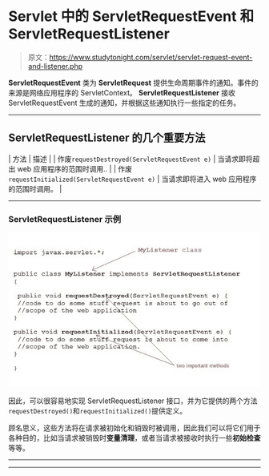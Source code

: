 # Servlet 中的 ServletRequestEvent 和 ServletRequestListener

> 原文：<https://www.studytonight.com/servlet/servlet-request-event-and-listener.php>

**ServletRequestEvent** 类为 **ServletRequest** 提供生命周期事件的通知。事件的来源是网络应用程序的 ServletContext。 **ServletRequestListener** 接收 ServletRequestEvent 生成的通知，并根据这些通知执行一些指定的任务。

* * *

## ServletRequestListener 的几个重要方法

| 方法 | 描述 |
| 作废`requestDestroyed(ServletRequestEvent e)` | 当请求即将超出 web 应用程序的范围时调用.. |
| 作废`requestInitialized(ServletRequestEvent e)` | 当请求即将进入 web 应用程序的范围时调用。 |

* * *

### ServletRequestListener 示例

![ServletRequestListener example](img/04b1036aaf55e5f7114bd0a3d9dfa37a.png)

因此，可以很容易地实现 ServletRequestListener 接口，并为它提供的两个方法`requestDestroyed()`和`requestInitialized()`提供定义。

顾名思义，这些方法将在请求被初始化和销毁时被调用，因此我们可以将它们用于各种目的，比如当请求被销毁时**变量清理**，或者当请求被接收时执行一些**初始检查**等等。

* * *

* * *